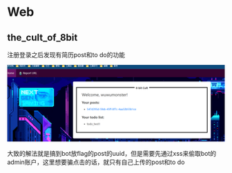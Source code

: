 # Web
## the_cult_of_8bit
注册登录之后发现有简历post和to do的功能

![](attachments/Pasted%20image%2020230408131159.png)

大致的解法就是搞到bot放flag的post的uuid，但是需要先通过xss来偷取bot的admin账户，这里想要骗点击的话，就只有自己上传的post和to do



